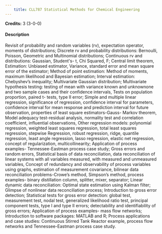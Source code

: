 ```yaml
---
    title: CLL787 Statistical Methods for Chemical Engineering
---
```

**Credits:** 3 (3-0-0)



#### Description 
Revisit of probability and random variables (rv), expectation operator, moments of distributions; Discrete rv and probability distributions: Bernoulli, Poisson, Geometric and Multinomial distributions; Continuous rv and distributions: Gaussian, Student's- t, Chi Squared, F; Central limit theorem, Estimation: Unbiased estimator, Variance, standard error and mean square error of the estimator; Method of point estimation: Method of moments, maximum likelihood and Bayesian estimation; Interval estimation: Chebyshev’s inequality; Multivariate Gaussian distribution; Multivariate hypothesis testing: testing of mean with variance known and unknownone and two sample cases and their confidence intervals, Tests on population proportion, paired t- tests, type II error; Simple and multiple linear regression, significance of regression, confidence interval for parameters, confidence interval for mean response and prediction interval for future observation, properties of least square estimators-Gauss- Markov theorem, Model adequacy test-residual analysis, normality test and correlation coefficient, influential observations, Other regression models: polynomial regression, weighted least squares regression, total least squares regression, stepwise Regression, robust regression, ridge, quantile regression, least angle regression, lasso regression, elastic net regression, concept of regularization, multicollinearity; Application of process examples- Tennessee-Eastman process case study; Gross errors and random errors, Statistical basis of data reconciliation, data reconciliation of linear systems with all variables measured, with measured and unmeasured variables, Concept of redundancy and observability of process variables using graphs, estimation of measurement covariance, bilinear data reconciliation problems-Crowe’s method, Simpson’s method, process examples- binary distillation column, splitter, mixer, separator; Linear dynamic data reconciliation: Optimal state estimation using Kalman filter; Glimpse of nonlinear data reconciliation process; Introduction to gross error detection; Statistical tests for gross error detection: global test, measurement test, nodal test, generalized likelihood ratio test, principal component tests, type I and type II errors; detectability and identifiability of gross errors; Application of process examples- mass flow networks; Introduction to software packages: MATLAB and R; Process applications and case studies: Continuous Stirred Tank Reactor example, process flow networks and Tennessee-Eastman process case study.